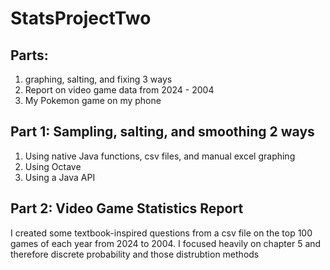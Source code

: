 # StatsProjectTwo

## Parts:
1. graphing, salting, and fixing 3 ways
2. Report on video game data from 2024 - 2004
3. My Pokemon game on my phone

## Part 1: Sampling, salting, and smoothing 2 ways
1. Using native Java functions, csv files, and manual excel graphing
2. Using Octave
3. Using a Java API

## Part 2: Video Game Statistics Report
I created some textbook-inspired questions from a csv file on the 
top 100 games of each year from 2024 to 2004. I focused heavily on 
chapter 5 and therefore discrete probability and those distrubtion methods
